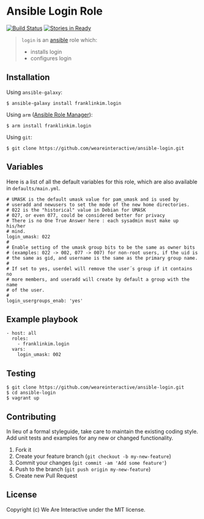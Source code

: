 # Ansible Login Role

[![Build Status](https://travis-ci.org/weareinteractive/ansible-login.png?branch=master)](https://travis-ci.org/weareinteractive/ansible-login)
[![Stories in Ready](https://badge.waffle.io/weareinteractive/ansible-login.svg?label=ready&title=Ready)](http://waffle.io/weareinteractive/ansible-login)

> `login` is an [ansible](http://www.ansible.com) role which: 
> 
> * installs login
> * configures login

## Installation

Using `ansible-galaxy`:

```
$ ansible-galaxy install franklinkim.login
```

Using `arm` ([Ansible Role Manager](https://github.com/mirskytech/ansible-role-manager/)):

```
$ arm install franklinkim.login
```

Using `git`:

```
$ git clone https://github.com/weareinteractive/ansible-login.git
```

## Variables

Here is a list of all the default variables for this role, which are also available in `defaults/main.yml`.

```
# UMASK is the default umask value for pam_umask and is used by
# useradd and newusers to set the mode of the new home directories.
# 022 is the "historical" value in Debian for UMASK
# 027, or even 077, could be considered better for privacy
# There is no One True Answer here : each sysadmin must make up his/her
# mind.
login_umask: 022
#
# Enable setting of the umask group bits to be the same as owner bits
# (examples: 022 -> 002, 077 -> 007) for non-root users, if the uid is
# the same as gid, and username is the same as the primary group name.
#
# If set to yes, userdel will remove the user´s group if it contains no
# more members, and useradd will create by default a group with the name
# of the user.
#
login_usergroups_enab: 'yes'
```

## Example playbook

```
- host: all
  roles: 
    - franklinkim.login
  vars:
    login_umask: 002
```

## Testing

```
$ git clone https://github.com/weareinteractive/ansible-login.git
$ cd ansible-login
$ vagrant up
```

## Contributing
In lieu of a formal styleguide, take care to maintain the existing coding style. Add unit tests and examples for any new or changed functionality.

1. Fork it
2. Create your feature branch (`git checkout -b my-new-feature`)
3. Commit your changes (`git commit -am 'Add some feature'`)
4. Push to the branch (`git push origin my-new-feature`)
5. Create new Pull Request

## License
Copyright (c) We Are Interactive under the MIT license.
